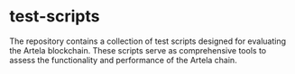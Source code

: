 # test-scripts

The repository contains a collection of test scripts designed for evaluating the Artela blockchain. These scripts serve as comprehensive tools to assess the functionality and performance of the Artela chain.
